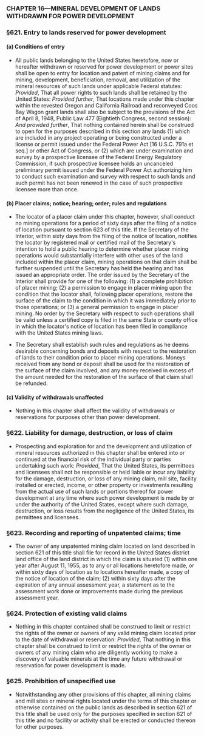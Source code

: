 ### **CHAPTER 16—MINERAL DEVELOPMENT OF LANDS WITHDRAWN FOR POWER DEVELOPMENT**

### §621. Entry to lands reserved for power development
#### (a) Conditions of entry
* All public lands belonging to the United States heretofore, now or hereafter withdrawn or reserved for power development or power sites shall be open to entry for location and patent of mining claims and for mining, development, beneficiation, removal, and utilization of the mineral resources of such lands under applicable Federal statutes: _Provided_, That all power rights to such lands shall be retained by the United States: _Provided further_, That locations made under this chapter within the revested Oregon and California Railroad and reconveyed Coos Bay Wagon grant lands shall also be subject to the provisions of the Act of April 8, 1948, Public Law 477 (Eightieth Congress, second session): _And provided further_, That nothing contained herein shall be construed to open for the purposes described in this section any lands (1) which are included in any project operating or being constructed under a license or permit issued under the Federal Power Act [16 U.S.C. 791a et seq.] or other Act of Congress, or (2) which are under examination and survey by a prospective licensee of the Federal Energy Regulatory Commission, if such prospective licensee holds an uncanceled preliminary permit issued under the Federal Power Act authorizing him to conduct such examination and survey with respect to such lands and such permit has not been renewed in the case of such prospective licensee more than once.

#### (b) Placer claims; notice; hearing; order; rules and regulations
* The locator of a placer claim under this chapter, however, shall conduct no mining operations for a period of sixty days after the filing of a notice of location pursuant to section 623 of this title. If the Secretary of the Interior, within sixty days from the filing of the notice of location, notifies the locator by registered mail or certified mail of the Secretary's intention to hold a public hearing to determine whether placer mining operations would substantially interfere with other uses of the land included within the placer claim, mining operations on that claim shall be further suspended until the Secretary has held the hearing and has issued an appropriate order. The order issued by the Secretary of the Interior shall provide for one of the following: (1) a complete prohibition of placer mining; (2) a permission to engage in placer mining upon the condition that the locator shall, following placer operations, restore the surface of the claim to the condition in which it was immediately prior to those operations; or (3) a general permission to engage in placer mining. No order by the Secretary with respect to such operations shall be valid unless a certified copy is filed in the same State or county office in which the locator's notice of location has been filed in compliance with the United States mining laws.

* The Secretary shall establish such rules and regulations as he deems desirable concerning bonds and deposits with respect to the restoration of lands to their condition prior to placer mining operations. Moneys received from any bond or deposit shall be used for the restoration of the surface of the claim involved, and any money received in excess of the amount needed for the restoration of the surface of that claim shall be refunded.

#### (c) Validity of withdrawals unaffected
* Nothing in this chapter shall affect the validity of withdrawals or reservations for purposes other than power development.

### §622. Liability for damage, destruction, or loss of claim
* Prospecting and exploration for and the development and utilization of mineral resources authorized in this chapter shall be entered into or continued at the financial risk of the individual party or parties undertaking such work: _Provided_, That the United States, its permittees and licensees shall not be responsible or held liable or incur any liability for the damage, destruction, or loss of any mining claim, mill site, facility installed or erected, income, or other property or investments resulting from the actual use of such lands or portions thereof for power development at any time where such power development is made by or under the authority of the United States, except where such damage, destruction, or loss results from the negligence of the United States, its permittees and licensees.

### §623. Recording and reporting of unpatented claims; time
* The owner of any unpatented mining claim located on land described in section 621 of this title shall file for record in the United States district land office of the land district in which the claim is situated (1) within one year after August 11, 1955, as to any or all locations heretofore made, or within sixty days of location as to locations hereafter made, a copy of the notice of location of the claim; (2) within sixty days after the expiration of any annual assessment year, a statement as to the assessment work done or improvements made during the previous assessment year.

### §624. Protection of existing valid claims
* Nothing in this chapter contained shall be construed to limit or restrict the rights of the owner or owners of any valid mining claim located prior to the date of withdrawal or reservation: _Provided_, That nothing in this chapter shall be construed to limit or restrict the rights of the owner or owners of any mining claim who are diligently working to make a discovery of valuable minerals at the time any future withdrawal or reservation for power development is made.

### §625. Prohibition of unspecified use
* Notwithstanding any other provisions of this chapter, all mining claims and mill sites or mineral rights located under the terms of this chapter or otherwise contained on the public lands as described in section 621 of this title shall be used only for the purposes specified in section 621 of this title and no facility or activity shall be erected or conducted thereon for other purposes.